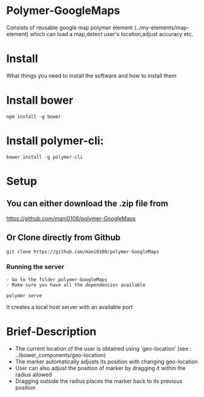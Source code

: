 # Polymer-GoogleMaps

Consists of reusable google map polymer element (../my-elements/map-element) which can load a map,detect user's location,adjust accuracy etc.


# Install
What things you need to install the software and how to install them

# Install bower
```
npm install -g bower
```
# Install polymer-cli:
```
bower install -g polymer-cli
```
# Setup

## You can either download the .zip file from 

https://github.com/mani0108/polymer-GoogleMaps

## Or Clone directly from Github
```
git clone https://github.com/mani0108/polymer-GoogleMaps
```
### Running the server 
```
- Go to the folder polymer-GoogleMaps
- Make sure you have all the dependencies available
```

```
polymer serve
```
It creates a local host server with an available port

# Brief-Description

- The current location of the user is obtained using 'geo-location' (see : ../bower_components/geo-location)
- The marker automatically adjusts its position with changing geo-location
- User can also adjust the position of marker by dragging it within the radius allowed
- Dragging outside the radius places the marker back to its previous position
